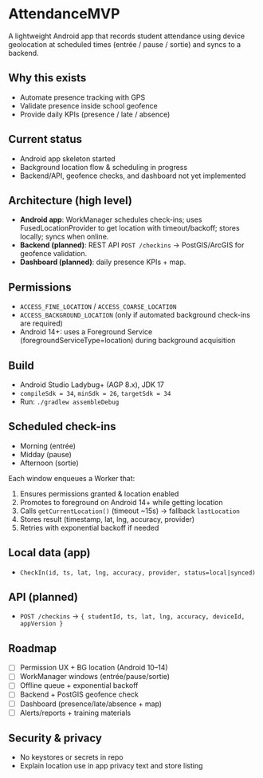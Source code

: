 # AttendanceMVP

A lightweight Android app that records student attendance using device geolocation at scheduled times (entrée / pause / sortie) and syncs to a backend.

## Why this exists
- Automate presence tracking with GPS
- Validate presence inside school geofence
- Provide daily KPIs (presence / late / absence)

## Current status
- Android app skeleton started
- Background location flow & scheduling in progress
- Backend/API, geofence checks, and dashboard not yet implemented

## Architecture (high level)
- **Android app**: WorkManager schedules check-ins; uses FusedLocationProvider to get location with timeout/backoff; stores locally; syncs when online.
- **Backend (planned)**: REST API `POST /checkins` → PostGIS/ArcGIS for geofence validation.
- **Dashboard (planned)**: daily presence KPIs + map.

## Permissions
- `ACCESS_FINE_LOCATION` / `ACCESS_COARSE_LOCATION`
- `ACCESS_BACKGROUND_LOCATION` (only if automated background check-ins are required)
- Android 14+: uses a Foreground Service (foregroundServiceType=location) during background acquisition

## Build
- Android Studio Ladybug+ (AGP 8.x), JDK 17
- `compileSdk = 34`, `minSdk = 26`, `targetSdk = 34`
- Run: `./gradlew assembleDebug`

## Scheduled check-ins
- Morning (entrée)
- Midday (pause)
- Afternoon (sortie)

Each window enqueues a Worker that:
1) Ensures permissions granted & location enabled
2) Promotes to foreground on Android 14+ while getting location
3) Calls `getCurrentLocation()` (timeout ~15s) → fallback `lastLocation`
4) Stores result (timestamp, lat, lng, accuracy, provider)
5) Retries with exponential backoff if needed

## Local data (app)
- `CheckIn(id, ts, lat, lng, accuracy, provider, status=local|synced)`

## API (planned)
- `POST /checkins` → `{ studentId, ts, lat, lng, accuracy, deviceId, appVersion }`

## Roadmap
- [ ] Permission UX + BG location (Android 10–14)
- [ ] WorkManager windows (entrée/pause/sortie)
- [ ] Offline queue + exponential backoff
- [ ] Backend + PostGIS geofence check
- [ ] Dashboard (presence/late/absence + map)
- [ ] Alerts/reports + training materials

## Security & privacy
- No keystores or secrets in repo
- Explain location use in app privacy text and store listing
